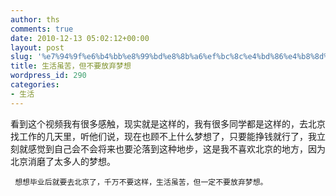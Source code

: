 ```yaml
---
author: ths
comments: true
date: 2010-12-13 05:02:12+00:00
layout: post
slug: '%e7%94%9f%e6%b4%bb%e8%99%bd%e8%8b%a6%ef%bc%8c%e4%bd%86%e4%b8%8d%e8%a6%81%e6%94%be%e5%bc%83%e6%a2%a6%e6%83%b3'
title: 生活虽苦，但不要放弃梦想
wordpress_id: 290
categories:
- 生活
---
```






看到这个视频我有很多感触，现实就是这样的，我有很多同学都是这样的，去北京找工作的几天里，听他们说，现在也顾不上什么梦想了，只要能挣钱就行了，我立刻就感觉到自己会不会将来也要沦落到这种地步，这是我不喜欢北京的地方，因为北京消磨了太多人的梦想。  

     想想毕业后就要去北京了，千万不要这样，生活虽苦，但一定不要放弃梦想。



